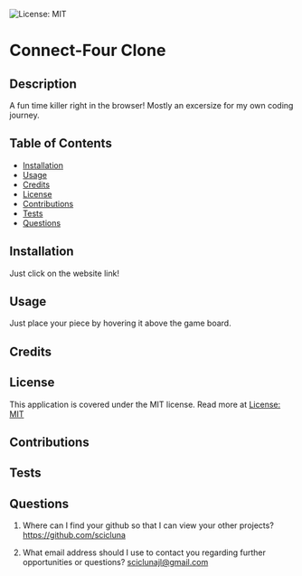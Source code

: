 ![License: MIT](https://img.shields.io/badge/License-MIT-yellow.svg)
  
  # Connect-Four Clone

  ## Description

  A fun time killer right in the browser! Mostly an excersize for my own coding journey.

  ## Table of Contents

  - [Installation](#installation)
  - [Usage](#usage)
  - [Credits](#credits)
  - [License](#license)
  - [Contributions](#contributions)
  - [Tests](#tests)
  - [Questions](#questions)

  ## Installation

  Just click on the website link!

  ## Usage

  Just place your piece by hovering it above the game board.
  

  ## Credits

  

  ## License

  This application is covered under the MIT license. Read more at [License: MIT](https://opensource.org/licenses/MIT)

  ## Contributions

  

  ## Tests

  

  ## Questions

  1. Where can I find your github so that I can view your other projects? https://github.com/scicluna

  2. What email address should I use to contact you regarding further opportunities or questions? sciclunajl@gmail.com
